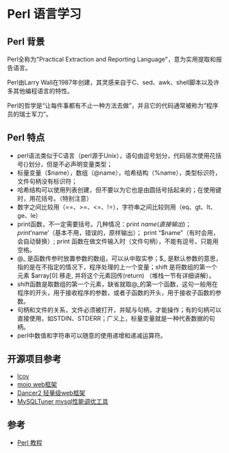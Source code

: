 # Perl 语言学习

## Perl 背景

Perl全称为"Practical Extraction and Reporting Language"，意为实用提取和报告语言。

Perl由Larry Wall在1987年创建，其灵感来自于C、sed、awk、shell脚本以及许多其他编程语言的特性。

Perl的哲学是“让每件事都有不止一种方法去做”，并且它的代码通常被称为“程序员的瑞士军刀”。

## Perl 特点

- perl语法类似于C语言（perl源于Unix），语句由逗号划分，代码层次使用花括号{}划分，但是不必声明变量类型；
- 标量变量（$name），数组（@name），哈希结构（%name），类型标识符，文件句柄没有标识符；
- 哈希结构可以使用列表创建，但不要以为它也是由圆括号括起来的；在使用键时，用花括号。（特别注意）
- 数字之间比较用（==、>=、<=、!=），字符串之间比较则用（eq、gt、lt、ge、le）
- print函数，不一定需要括号。几种情况：print $name(直接输出) ；print ‘$name’（基本不用，错误的，原样输出）；          print “$name”（有时会用，会自动替换）; print 函数在做文件输入时（文件句柄），不能有逗号，只能用空格。
- @_ 是函数传参时放置参数的数组，可以从中取实参；$_ 是默认参数的意思，指的是在不指定的情况下，程序处理的上一个变量；shift 是将数组的第一个元素 $array[0] 移走, 并将这个元素回传(return) （堆栈一节有详细讲解）。
- shift函数是取数组的第一个元素，缺省就取@_的第一个函数，这句一般用在程序的开头，用于接收程序的参数，或者子函数的开头，用于接收子函数的参数。
- 句柄和文件的关系，文件必须被打开，并赋与句柄，才能操作；有的句柄可以直接使用，如STDIN、STDERR；广义上，标量变量就是一种代表数据的句柄。
- perl中数值和字符串可以随意的使用递增和递减运算符。

## 开源项目参考

- [lcov](https://github.com/linux-test-project/lcov)
- [mojo web框架](https://github.com/mojolicious/mojo)
- [Dancer2 轻量级web框架](https://github.com/PerlDancer/Dancer2)
- [MySQLTuner mysql性能调优工具](https://github.com/major/MySQLTuner-perl)

## 参考

- [Perl 教程](https://www.runoob.com/perl/perl-tutorial.html)
